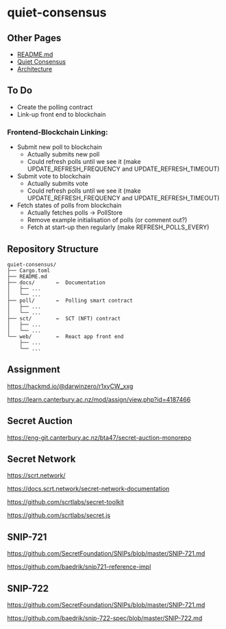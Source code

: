 # quiet-consensus

## Other Pages
- [README.md](./README.md)
- [Quiet Consensus](./docs/qui-con.md)
- [Architecture](./docs/architecture.md)

## To Do
- Create the polling contract
- Link-up front end to blockchain


### Frontend-Blockchain Linking: 
- Submit new poll to blockchain
   - Actually submits new poll
   - Could refresh polls until we see it (make UPDATE_REFRESH_FREQUENCY and UPDATE_REFRESH_TIMEOUT)
- Submit vote to blockchain
   - Actually submits vote
   - Could refresh polls until we see it (make UPDATE_REFRESH_FREQUENCY and UPDATE_REFRESH_TIMEOUT)
- Fetch states of polls from blockchain 
   - Actually fetches polls -> PollStore
   - Remove example initialisation of polls (or comment out?)
   - Fetch at start-up then regularly (make REFRESH_POLLS_EVERY)



## Repository Structure
```
quiet-consensus/
├── Cargo.toml
├── README.md
├── docs/       ←  Documentation
│   ├── ...
│   └── ...
├── poll/       ←  Polling smart contract
│   ├── ...
│   └── ...
├── sct/        ←  SCT (NFT) contract
│   ├── ...
│   └── ...
└── web/        ←  React app front end
    ├── ...
    └── ...
```

## Assignment

https://hackmd.io/@darwinzero/r1xyCW_xxg

https://learn.canterbury.ac.nz/mod/assign/view.php?id=4187466


## Secret Auction

https://eng-git.canterbury.ac.nz/bta47/secret-auction-monorepo


## Secret Network

https://scrt.network/

https://docs.scrt.network/secret-network-documentation

https://github.com/scrtlabs/secret-toolkit

https://github.com/scrtlabs/secret.js


## SNIP-721

https://github.com/SecretFoundation/SNIPs/blob/master/SNIP-721.md

https://github.com/baedrik/snip721-reference-impl


## SNIP-722

https://github.com/SecretFoundation/SNIPs/blob/master/SNIP-721.md

https://github.com/baedrik/snip-722-spec/blob/master/SNIP-722.md


